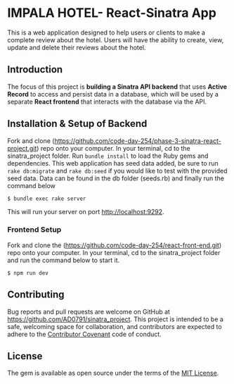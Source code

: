 # IMPALA HOTEL- React-Sinatra App

This is a web application designed to help users or clients to make a complete review about the hotel. Users will have the ability to create, view, update and delete their reviews about the hotel.

## Introduction

The focus of this project is **building a Sinatra API backend** that uses
**Active Record** to access and persist data in a database, which will be used
by a separate **React frontend** that interacts with the database via the API.

## Installation & Setup of Backend

Fork and clone (https://github.com/code-day-254/phase-3-sinatra-react-project.git) repo onto your computer. In your terminal, cd to the sinatra_project folder. Run `bundle install` to load the Ruby gems and dependencies. This web application has seed data added, be sure to run `rake db:migrate` and `rake db:seed` if you would like to test with the provided seed data. Data can be found in the db folder (seeds.rb) and finally run the command below

```console
$ bundle exec rake server
```

This will run your server on port
[http://localhost:9292](http://localhost:9292).

### Frontend Setup

Fork and clone the (https://github.com/code-day-254/react-front-end.git) repo onto your computer. In your terminal, cd to the sinatra_project folder and run the command below to start it.

```console
$ npm run dev
```

## Contributing

Bug reports and pull requests are welcome on GitHub at https://github.com/AD0791/sinatra_project. This project is intended to be a safe, welcoming space for collaboration, and contributors are expected to adhere to the [Contributor Covenant](http://contributor-covenant.org) code of conduct.

## License

The gem is available as open source under the terms of the [MIT License](https://opensource.org/licenses/MIT).
